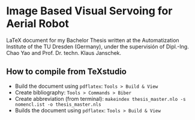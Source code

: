 # Image Based Visual Servoing for Aerial Robot

LaTeX document for my Bachelor Thesis written at the Automatization Institute of the TU Dresden (Germany), under the supervisión of Dipl.-Ing. Chao Yao and Prof. Dr. techn. Klaus Janschek.

## How to compile from TeXstudio

- Build the document using `pdflatex`: `Tools > Build & View` 
- Create bibliography: `Tools > Commands > Biber`
- Create abbreviation (from terminal): `makeindex thesis_master.nlo -s nomencl.ist -o thesis_master.nls` 
- Builds the document using `pdflatex`: `Tools > Build & View` 
